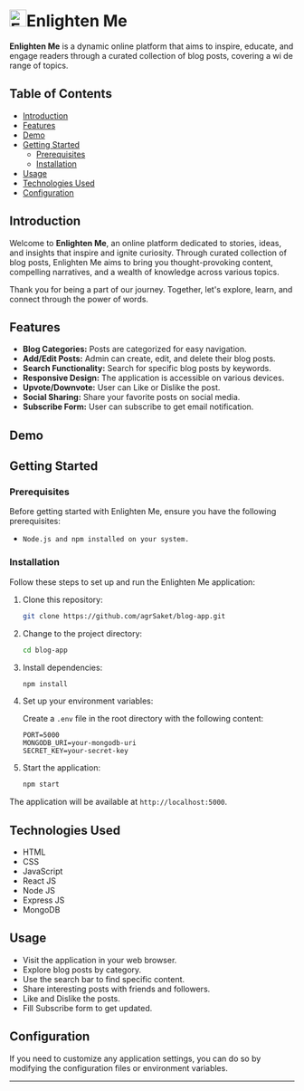 
# <img width="30" alt="Enlightenlogo" src="https://github.com/agrSaket/blog-app/assets/134057654/732b0b68-c0fe-48e8-a5ac-1f72bfe1f53e">Enlighten Me
**Enlighten Me** is a dynamic online platform that aims to inspire, educate, and engage readers through a curated collection of blog posts, covering a wi
de range of topics.
## Table of Contents

- [Introduction](#introduction)
- [Features](#features)
- [Demo](#demo)
- [Getting Started](#getting-started)
  - [Prerequisites](#prerequisites)
  - [Installation](#installation)
- [Usage](#usage)
- [Technologies Used](#technologies-used)
- [Configuration](#configuration)

## Introduction

Welcome to **Enlighten Me**, an online platform dedicated to stories, ideas, and insights that inspire and ignite curiosity.
Through curated collection of blog posts, Enlighten Me aims to bring you thought-provoking content, compelling narratives, and a wealth of knowledge across various topics.

Thank you for being a part of our journey. Together, let's explore, learn, and connect through the power of words.

## Features

- **Blog Categories:** Posts are categorized for easy navigation.
- **Add/Edit Posts:** Admin can create, edit, and delete their blog posts.
- **Search Functionality:** Search for specific blog posts by keywords.
- **Responsive Design:** The application is accessible on various devices.
- **Upvote/Downvote:** User can Like or Dislike the post.
- **Social Sharing:** Share your favorite posts on social media.
- **Subscribe Form:** User can subscribe to get email notification.

## Demo

## Getting Started

### Prerequisites

Before getting started with Enlighten Me, ensure you have the following prerequisites:

- `Node.js and npm installed on your system.`

### Installation

Follow these steps to set up and run the Enlighten Me application:

1. Clone this repository:

   ```bash
   git clone https://github.com/agrSaket/blog-app.git
   ```

2. Change to the project directory:

   ```bash
   cd blog-app
   ```

3. Install dependencies:

   ```bash
   npm install
   ```

4. Set up your environment variables:

   Create a `.env` file in the root directory with the following content:

   ```plaintext
   PORT=5000
   MONGODB_URI=your-mongodb-uri
   SECRET_KEY=your-secret-key
   ```

5. Start the application:

   ```bash
   npm start
   ```

The application will be available at `http://localhost:5000`.

## Technologies Used
 - HTML
 - CSS
 - JavaScript
 - React JS
 - Node JS
 - Express JS
 - MongoDB

## Usage

- Visit the application in your web browser.
- Explore blog posts by category.
- Use the search bar to find specific content.
- Share interesting posts with friends and followers.
- Like and Dislike the posts.
- Fill Subscribe form to get updated. 

## Configuration

If you need to customize any application settings, you can do so by modifying the configuration files or environment variables.


---
